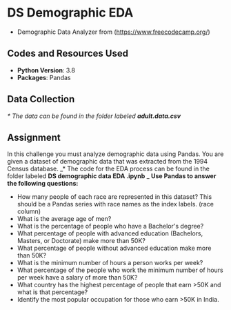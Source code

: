 # DS Demographic EDA
* Demographic Data Analyzer from (https://www.freecodecamp.org/)

## Codes and Resources Used
* **Python Version**: 3.8
* **Packages**: Pandas

## Data Collection
_* The data can be found in the folder labeled **adult.data.csv**_

## Assignment
In this challenge you must analyze demographic data using Pandas. You are given a dataset of demographic data that was extracted from the 1994 Census database.
_* The code for the EDA process can be found in the folder labeled **DS demographic data EDA .ipynb**
_
**Use Pandas to answer the following questions:**
* How many people of each race are represented in this dataset? This should be a Pandas series with race names as the index labels. (race column)
* What is the average age of men?
* What is the percentage of people who have a Bachelor's degree?
* What percentage of people with advanced education (Bachelors, Masters, or Doctorate) make more than 50K?
* What percentage of people without advanced education make more than 50K?
* What is the minimum number of hours a person works per week?
* What percentage of the people who work the minimum number of hours per week have a salary of more than 50K?
* What country has the highest percentage of people that earn >50K and what is that percentage?
* Identify the most popular occupation for those who earn >50K in India.
